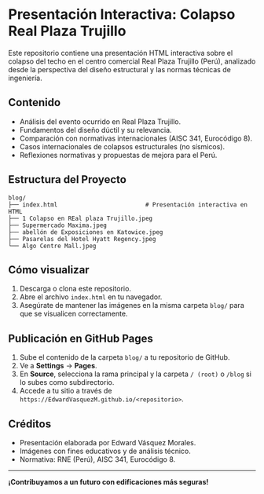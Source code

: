 
# Presentación Interactiva: Colapso Real Plaza Trujillo

Este repositorio contiene una presentación HTML interactiva sobre el colapso del techo en el centro comercial Real Plaza Trujillo (Perú), analizado desde la perspectiva del diseño estructural y las normas técnicas de ingeniería.

## Contenido

- Análisis del evento ocurrido en Real Plaza Trujillo.
- Fundamentos del diseño dúctil y su relevancia.
- Comparación con normativas internacionales (AISC 341, Eurocódigo 8).
- Casos internacionales de colapsos estructurales (no sísmicos).
- Reflexiones normativas y propuestas de mejora para el Perú.

## Estructura del Proyecto

```
blog/
├── index.html                         # Presentación interactiva en HTML
├── 1 Colapso en REal plaza Trujillo.jpeg
├── Supermercado Maxima.jpeg
├── abellón de Exposiciones en Katowice.jpeg
├── Pasarelas del Hotel Hyatt Regency.jpeg
└── Algo Centre Mall.jpeg
```

## Cómo visualizar

1. Descarga o clona este repositorio.
2. Abre el archivo `index.html` en tu navegador.
3. Asegúrate de mantener las imágenes en la misma carpeta `blog/` para que se visualicen correctamente.

## Publicación en GitHub Pages

1. Sube el contenido de la carpeta `blog/` a tu repositorio de GitHub.
2. Ve a **Settings** → **Pages**.
3. En **Source**, selecciona la rama principal y la carpeta `/ (root)` o `/blog` si lo subes como subdirectorio.
4. Accede a tu sitio a través de `https://EdwardVasquezM.github.io/<repositorio>`.

## Créditos

- Presentación elaborada por Edward Vásquez Morales.
- Imágenes con fines educativos y de análisis técnico.
- Normativa: RNE (Perú), AISC 341, Eurocódigo 8.

---

**¡Contribuyamos a un futuro con edificaciones más seguras!**
